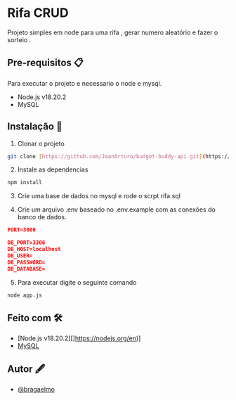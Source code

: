 
# Rifa CRUD

Projeto simples em node para uma rifa , gerar numero aleatório e fazer o sorteio .

## Pre-requisitos 📋

Para executar o projeto e necessario o node e mysql.
* Node.js v18.20.2
* MySQL

## Instalação 🔧

1. Clonar o projeto
```bash
git clone [https://github.com/JoanArturo/budget-buddy-api.git](https://github.com/bragaelmo/rifaCRUD.git)
```

2. Instale as dependencias
```bash
npm install
```

3. Crie uma base de dados no mysql e rode o scrpt rifa.sql

4. Crie um arquivo .env baseado no .env.example com as conexões do banco de dados.
```json
PORT=3000

DB_PORT=3306
DB_HOST=localhost
DB_USER=
DB_PASSWORD=
DB_DATABASE=

```

5. Para executar digite o seguinte comando   
```bash
node app.js
```

## Feito com 🛠️

- [Node.js v18.20.2][]https://nodejs.org/en)]
- [MySQL](https://dev.mysql.com/downloads/mysql/)



## Autor 🖋️

- [@bragaelmo](https://github.com/bragaelmo)
